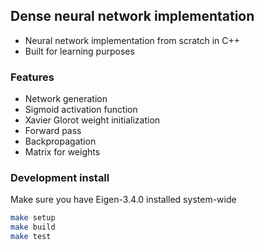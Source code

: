 ## Dense neural network implementation
- Neural network implementation from scratch in C++
- Built for learning purposes

### Features
- Network generation
- Sigmoid activation function
- Xavier Glorot weight initialization
- Forward pass
- Backpropagation
- Matrix for weights

### Development install
Make sure you have Eigen-3.4.0 installed system-wide

```bash
make setup
make build
make test
```
